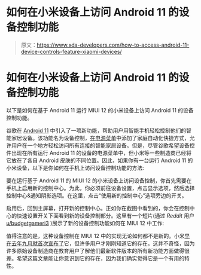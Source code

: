 # 如何在小米设备上访问 Android 11 的设备控制功能

> 原文：<https://www.xda-developers.com/how-to-access-android-11-device-controls-feature-xiaomi-devices/>

# 如何在小米设备上访问 Android 11 的设备控制功能

以下是如何在基于 Android 11 运行 MIUI 12 的小米设备上访问 Android 11 的设备控制功能。

谷歌在 [Android 11](https://www.xda-developers.com/tag/android-11/) 中引入了一项新功能，帮助用户用智能手机轻松控制他们的智能家居设备。该功能名为设备控制，[在电源菜单](https://www.xda-developers.com/android-11-power-menu-device-controls-smart-home-dream/)中添加了家庭自动化快捷方式，允许用户在一个地方轻松访问所有连接的智能家居设备。但是，尽管谷歌希望设备控件出现在所有运行 Android 11 的设备的电源菜单中，但小米等一些制造商已经将它放在了各自 Android 皮肤的不同位置。因此，如果你有一台运行 Android 11 的小米设备，以下是你如何在手机上访问设备控制功能的方法:

要在运行基于 Android 11 的 MIUI 12 的小米设备上访问设备控制，你首先需要在手机上启用新的控制中心。为此，你必须前往设备设置，点击显示选项，然后选择控制中心&通知阴影选项。在这里，点击“使用新的控制中心”选项旁边的开关。

启用后，回到主屏幕，打开新的控制中心。正如你在截图中看到的，你会在控制中心的快速设置开关下面看到新的设备控制部分。这里有一个短片(通过 *Reddit* 用户 [u/budgetgameri3](https://www.reddit.com/user/bugetgameri3/) )展示了新的设备控制功能如何在 MIUI 12 中工作:

值得注意的是，这种设备控制在 MIUI 12 中的实现无论如何都不是新的。小米[早在去年九月就首次宣布了](https://blog.mi.com/en/2020/09/09/xiaomi-announces-official-release-of-android11-for-mi-10-and-mi-10-pro/#menu-item-3736:~:text=To%20use%20Device%20Controls)它，但许多用户才刚刚知道它的存在。这并不奇怪，因为许多原始设备制造商在教育用户了解他们最新软件版本的所有新功能方面做得很差。希望这篇文章能让你意识到它的存在，因为我们确实觉得它是一个有用的特性。